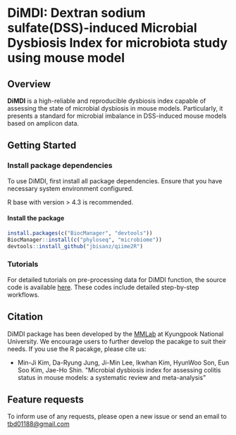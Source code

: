# DiMDI: Dextran sodium sulfate(DSS)-induced Microbial Dysbiosis Index for microbiota study using mouse model

## Overview
**DiMDI** is a high-reliable and reproducible dysbiosis index capable of assessing the state of microbial dysbiosis in mouse models. Particularly, it presents a standard for microbial imbalance in DSS-induced mouse models based on amplicon data.


## Getting Started

### Install package dependencies
To use DiMDI, first install all package dependencies. Ensure that you have necessary system environment configured.

R base with version > 4.3 is recommended.

#### Install the package
```R
install.packages(c("BiocManager", "devtools"))
BiocManager::install(c("phyloseq", "microbiome"))
devtools::install_github("jbisanz/qiime2R")

```

### Tutorials
For detailed tutorials on pre-processing data for DiMDI function, the source code is available [here](https://github.com/mjkim-micro/dimdi/tree/main/Rcode). These codes include detailed step-by-step workflows.


## Citation
DiMDI package has been developed by the [MMLab](http://micro.knu.ac.kr/) at Kyungpook National University. We encourage users to further develop the pacakge to suit their needs. If you use the R pacakge, please cite us:

* Min-Ji Kim, Da-Ryung Jung, Ji-Min Lee, Ikwhan Kim, HyunWoo Son, Eun Soo Kim, Jae-Ho Shin. "Microbial dysbiosis index for assessing colitis status in mouse models: a systematic review and meta-analysis"


## Feature requests
To inform use of any requests, please open a new issue or send an email to tbd01188@gmail.com
